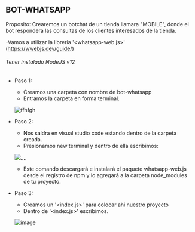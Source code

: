 ## BOT-WHATSAPP

Proposito: Crearemos un botchat de un tienda llamara "MOBILE", donde el bot respondera las consultas de los clientes interesados de la tienda.

-Vamos a utilizar la libreria '<whatsapp-web.js>' (https://wwebjs.dev/guide/)

###### Tener instalado NodeJS v12

+ Paso 1: 
    * Creamos una carpeta con nombre de bot-whatsapp
    * Entramos la carpeta en forma terminal.

    ![ffhfgh](https://github.com/MaricarmenCatalinaRaymundoRomero/Bot-Whatsapp/assets/129924045/007677e4-1464-46e8-ba56-505c56f14a4b)


+ Paso 2:
    * Nos saldra en visual studio code estando dentro de la carpeta creada.
    * Presionamos new terminal y dentro de ella escribimos:
   
   ![,,,,](https://github.com/MaricarmenCatalinaRaymundoRomero/Bot-Whatsapp/assets/129924045/47126f02-8522-4477-a1d8-f0126f616ea6)

    * Este comando descargará e instalará el paquete whatsapp-web.js desde el registro de npm y lo agregará a la carpeta node_modules de tu proyecto.
+ Paso 3:
    * Creamos un '<index.js>' para colocar ahi nuestro proyecto
    * Dentro de '<index.js>' escribimos.
    
    ![image](https://github.com/MaricarmenCatalinaRaymundoRomero/Bot-Whatsapp/assets/129924045/e8c175af-5ffe-4c57-9342-93b66ca4da2b)
 
    

